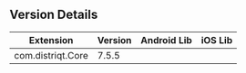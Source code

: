 ## Version Details

| Extension | Version | Android Lib | iOS Lib |
| --- | --- | --- | --- |
| com.distriqt.Core | 7.5.5 |  |  |
